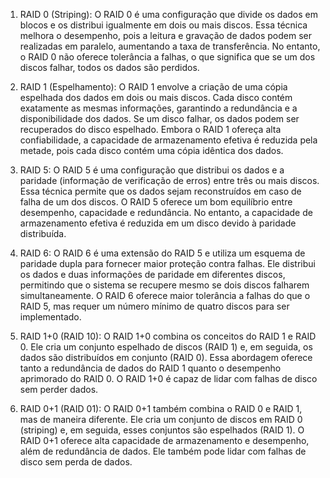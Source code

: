 1. RAID 0 (Striping): O RAID 0 é uma configuração que divide os dados em blocos e os distribui igualmente em dois ou mais discos. Essa técnica melhora o desempenho, pois a leitura e gravação de dados podem ser realizadas em paralelo, aumentando a taxa de transferência. No entanto, o RAID 0 não oferece tolerância a falhas, o que significa que se um dos discos falhar, todos os dados são perdidos.

2. RAID 1 (Espelhamento): O RAID 1 envolve a criação de uma cópia espelhada dos dados em dois ou mais discos. Cada disco contém exatamente as mesmas informações, garantindo a redundância e a disponibilidade dos dados. Se um disco falhar, os dados podem ser recuperados do disco espelhado. Embora o RAID 1 ofereça alta confiabilidade, a capacidade de armazenamento efetiva é reduzida pela metade, pois cada disco contém uma cópia idêntica dos dados.

3. RAID 5: O RAID 5 é uma configuração que distribui os dados e a paridade (informação de verificação de erros) entre três ou mais discos. Essa técnica permite que os dados sejam reconstruídos em caso de falha de um dos discos. O RAID 5 oferece um bom equilíbrio entre desempenho, capacidade e redundância. No entanto, a capacidade de armazenamento efetiva é reduzida em um disco devido à paridade distribuída.

4. RAID 6: O RAID 6 é uma extensão do RAID 5 e utiliza um esquema de paridade dupla para fornecer maior proteção contra falhas. Ele distribui os dados e duas informações de paridade em diferentes discos, permitindo que o sistema se recupere mesmo se dois discos falharem simultaneamente. O RAID 6 oferece maior tolerância a falhas do que o RAID 5, mas requer um número mínimo de quatro discos para ser implementado.

5. RAID 1+0 (RAID 10): O RAID 1+0 combina os conceitos do RAID 1 e RAID 0. Ele cria um conjunto espelhado de discos (RAID 1) e, em seguida, os dados são distribuídos em conjunto (RAID 0). Essa abordagem oferece tanto a redundância de dados do RAID 1 quanto o desempenho aprimorado do RAID 0. O RAID 1+0 é capaz de lidar com falhas de disco sem perder dados.

6. RAID 0+1 (RAID 01): O RAID 0+1 também combina o RAID 0 e RAID 1, mas de maneira diferente. Ele cria um conjunto de discos em RAID 0 (striping) e, em seguida, esses conjuntos são espelhados (RAID 1). O RAID 0+1 oferece alta capacidade de armazenamento e desempenho, além de redundância de dados. Ele também pode lidar com falhas de disco sem perda de dados.